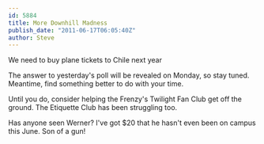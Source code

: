 ```yaml
---
id: 5884
title: More Downhill Madness
publish_date: "2011-06-17T06:05:40Z"
author: Steve
---
```

We need to buy plane tickets to Chile next year

The answer to yesterday's poll will be revealed on Monday, so stay tuned. Meantime, find something better to do with your time.

Until you do, consider helping the Frenzy's Twilight Fan Club get off the ground. The Etiquette Club has been struggling too.

Has anyone seen Werner? I've got $20 that he hasn't even been on campus this June. Son of a gun!
